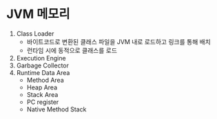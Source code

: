 # JVM 메모리

1. Class Loader
   - 바이트코드로 변환된 클래스 파일을 JVM 내로 로드하고 링크를 통해 배치
   - 런타임 시에 동적으로 클래스를 로드
3. Execution Engine
4. Garbage Collector
5. Runtime Data Area
   - Method Area
   - Heap Area
   - Stack Area
   - PC register
   - Native Method Stack
